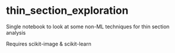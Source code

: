 # thin_section_exploration
Single notebook to look at some non-ML techniques for thin section analysis

Requires scikit-image & scikit-learn
